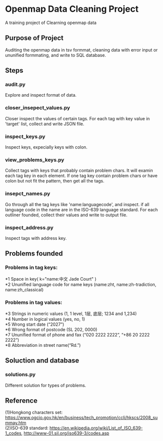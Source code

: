 # Openmap Data Cleaning Project
A training project of Clearning openmap data

## Purpose of Project
Auditing the openmap data in tsv formmat, cleaning data with error input or ununified formmating, and write to SQL database.

## Steps
### audit.py
Explore and inspect format of data. 

### closer_insepect_values.py
Closer inspect the values of certain tags. For each tag with key value in 'target' list, collect and write JSON file.

### inspect_keys.py
Inspect keys, expecially keys with colon.

### view_problems_keys.py
Collect tags with keys that probably contain problem chars.
It will examin each tag key in each element. If one tag key contain problem chars
or have colon but not fit the pattern, then get all the tags.

### insepct_names.py
Go through all the tag keys like 'name:languagecode', and inspect.
if all language code in the name are in the ISO-639 language standard.
For each outliner founded, collect their values and write to output file.

### inspect_address.py
Inspect tags with address key.

## Problems founded
### Problems in tag keys:
*1	Space in key( k="name:中文 Jade Court" )     
*2  Ununified language code for name keys (name:zht, name:zh-tradiction, name:zh_classical)    
### Problems in tag values:
*3 Strings in numeric values (1, 1 level, 1层, 底层; 1234 and 1,234)    
*4 Number in logical values (yes, no, 1)    
*5 Wrong start date (“2027”)    
*6 Wrong format of postcode (SL 202, 0000)    
*7 Ununified format of phone and fax (“020 2222 2222”, “+86 20 2222 2222”)   
*8 Abbreviation in street name(“Rd.”)    

## Soluction and database
### solutions.py
Different solution for types of problems.

## Reference
(1)Hongkong characters set: 
https://www.ogcio.gov.hk/en/business/tech_promotion/ccli/hkscs/2008_summay.htm     
(2)ISO-639 standard: https://en.wikipedia.org/wiki/List_of_ISO_639-1_codes, http://www-01.sil.org/iso639-3/codes.asp 


